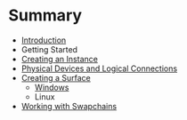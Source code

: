 # Summary

* [Introduction](README.md)
* Getting Started
* [Creating an Instance](chap1/creating_an_instance.md)
* [Physical Devices and Logical Connections](chap2/physical_devices_and_logical_connections.md)
* [Creating a Surface](chap3/creating_a_surface.md)
   * [Windows](chap3/windows.md)
   * Linux
* [Working with Swapchains](chap4/working_with_swapchains.md)

